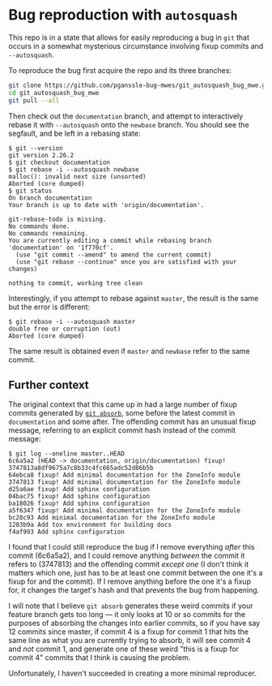 # Bug reproduction with `autosquash`

This repo is in a state that allows for easily reproducing a bug in `git` that occurs in a somewhat mysterious circumstance involving fixup commits and `--autosquash`.

To reproduce the bug first acquire the repo and its three branches:

```bash
git clone https://github.com/pganssle-bug-mwes/git_autosquash_bug_mwe.git
cd git_autosquash_bug_mwe
git pull --all
```

Then check out the `documentation` branch, and attempt to interactively rebase it with `--autosquash` onto the `newbase` branch. You should see the segfault, and be left in a rebasing state:

```
$ git --version
git version 2.26.2
$ git checkout documentation
$ git rebase -i --autosquash newbase
malloc(): invalid next size (unsorted)
Aborted (core dumped)
$ git status
On branch documentation
Your branch is up to date with 'origin/documentation'.

git-rebase-todo is missing.
No commands done.
No commands remaining.
You are currently editing a commit while rebasing branch 'documentation' on '1f770cf'.
  (use "git commit --amend" to amend the current commit)
  (use "git rebase --continue" once you are satisfied with your changes)

nothing to commit, working tree clean
```

Interestingly, if you attempt to rebase against `master`, the result is the same but the error is different:

```
$ git rebase -i --autosquash master
double free or corruption (out)
Aborted (core dumped)
```

The same result is obtained even if `master` and `newbase` refer to the same commit.

## Further context

The original context that this came up in had a large number of fixup commits generated by [`git absorb`](https://github.com/tummychow/git-absorb), some before the latest commit in `documentation` and some after. The offending commit has an unusual fixup message, referring to an explicit commit hash instead of the commit message:

```
$ git log --oneline master..HEAD
6c6a5a2 (HEAD -> documentation, origin/documentation) fixup! 3747813a8df9675a7c8b33c4fc665adc52d86b5b
64ebca8 fixup! Add minimal documentation for the ZoneInfo module
3747813 fixup! Add minimal documentation for the ZoneInfo module
d25a6ae fixup! Add sphinx configuration
04bac75 fixup! Add sphinx configuration
ba18026 fixup! Add sphinx configuration
a5f6347 fixup! Add minimal documentation for the ZoneInfo module
bc28c93 Add minimal documentation for the ZoneInfo module
1203b9a Add tox environment for building docs
f4af993 Add sphinx configuration
```

I found that I could still reproduce the bug if I remove everything *after* this commit (6c6a5a2), and I could remove anything *between* the commit it refers to (3747813) and the offending commit *except one* (I don't think it matters which one, just has to be at least one commit between the one it's a fixup for and the commit). If I remove anything before the one it's a fixup for, it changes the target's hash and that prevents the bug from happening.

I will note that I believe `git absorb` generates these weird commits if your feature branch gets too long —  it only looks at 10 or so commits for the purposes of absorbing the changes into earlier commits, so if you have say 12 commits since master, if commit 4 is a fixup for commit 1 that hits the same line as what you are currently trying to absorb, it will see commit 4 and *not* commit 1, and generate one of these weird "this is a fixup for commit 4" commits that I think is causing the problem.

Unfortunately, I haven't succeeded in creating a more minimal reproducer.
